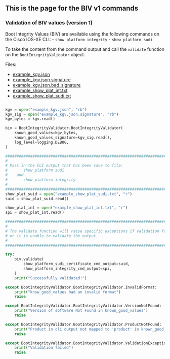 ## This is the page for the BIV v1 commands

### Validation of BIV values (version 1)

Boot Integrity Values (BIV) are available using the following commands on the Cisco IOS-XE CLI: - `show platform integrity` - `show platform sudi`

To take the content from the command output and call the `validate` function on the `BootIntegrityValidator` object.

Files:

- [example_kgv.json](../base/example_kgv.json)
- [example_kgv.json.signature](../base/example_kgv.json.signature)
- [example_kgv.json.bad_signature](../base/example_kgv.json.bad_signature)
- [example_show_plat_int.txt](./example_show_plat_int.txt)
- [example_show_plat_sudi.txt](./example_show_plat_sudi.txt)

```python

kgv = open("example_kgv.json", "rb")
kgv_sig = open("example_kgv.json.signature", "rb")
kgv_bytes = kgv.read()

biv = BootIntegrityValidator.BootIntegrityValidator(
    known_good_values=kgv_bytes,
    known_good_values_signature=kgv_sig.read(),
    log_level=logging.DEBUG,
)

#####################################################################################
#
# Pass in the CLI output that has been save to file:
#       show platform sudi
#    and
#       show platform integrity
#
#####################################################################################
show_plat_suid = open("example_show_plat_sudi.txt", "r")
suid = show_plat_suid.read()

show_plat_int = open("example_show_plat_int.txt", "r")
spi = show_plat_int.read()

#####################################################################################
#
# The validate function will raise specific exceptions if validation fails
# or it is unable to validate the output.
#
#####################################################################################

try:
    biv.validate(
        show_platform_sudi_certificate_cmd_output=suid,
        show_platform_integrity_cmd_output=spi,
    )
    print("Successfully validated!")

except BootIntegrityValidator.BootIntegrityValidator.InvalidFormat:
    print("know_good_values had an invalid format")
    raise

except BootIntegrityValidator.BootIntegrityValidator.VersionNotFound:
    print("Version of software Not Found in known_good_values")
    raise

except BootIntegrityValidator.BootIntegrityValidator.ProductNotFound:
    print("Product in cli output not mapped to 'product' in known_good_values")
    raise

except BootIntegrityValidator.BootIntegrityValidator.ValidationException:
    print("Validation failed")
    raise


```
